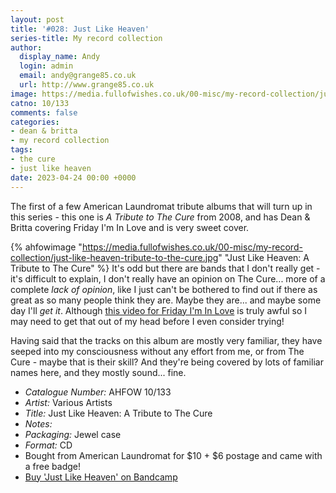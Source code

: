 ```yaml
---
layout: post
title: '#028: Just Like Heaven'
series-title: My record collection 
author:
  display_name: Andy
  login: admin
  email: andy@grange85.co.uk
  url: http://www.grange85.co.uk
image: https://media.fullofwishes.co.uk/00-misc/my-record-collection/just-like-heaven-tribute-to-the-cure.jpg
catno: 10/133
comments: false
categories:
- dean & britta
- my record collection
tags:
- the cure
- just like heaven
date: 2023-04-24 00:00 +0000
---
```

The first of a few American Laundromat tribute albums that will turn up in this series - this one is _A Tribute to The Cure_ from 2008, and has Dean & Britta covering Friday I'm In Love and is very sweet cover.

{% ahfowimage "https://media.fullofwishes.co.uk/00-misc/my-record-collection/just-like-heaven-tribute-to-the-cure.jpg" "Just Like Heaven: A Tribute to The Cure" %}
It's odd but there are bands that I don't really get - it's difficult to explain, I don't really have an opinion on The Cure... more of a complete _lack of opinion_, like I just can't be bothered to find out if there as great as so many people think they are. Maybe they are... and maybe some day I'll _get it_. Although [this video for Friday I'm In Love](https://www.youtube.com/watch?v=mGgMZpGYiy8) is truly awful so I may need to get that out of my head before I even consider trying!

Having said that the tracks on this album are mostly very familiar, they have seeped into my consciousness without any effort from me, or from The Cure - maybe that is their skill? And they're being covered by lots of familiar names here, and they mostly sound... fine.

 - *Catalogue Number:* AHFOW 10/133
 - *Artist:* Various Artists
 - *Title:*  Just Like Heaven: A Tribute to The Cure
 - *Notes:* 
 - *Packaging:* Jewel case
 - *Format:* CD
 - Bought from American Laundromat for $10 + $6 postage and came with a free badge!
 - [Buy 'Just Like Heaven' on Bandcamp](https://americanlaundromatrecords.bandcamp.com/album/just-like-heaven-a-tribute-to-the-cure)
